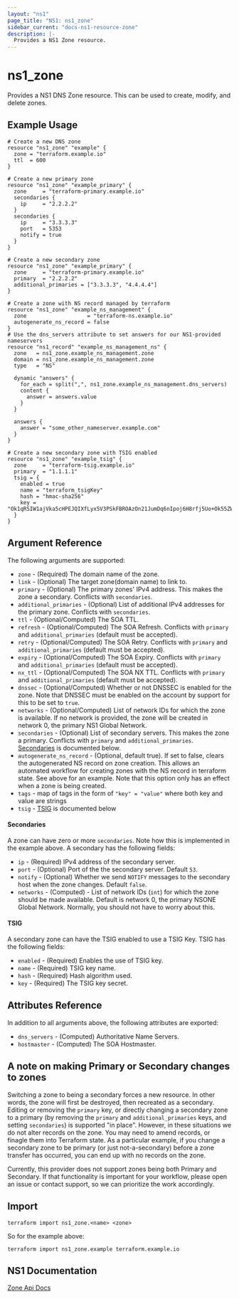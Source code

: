 ```yaml
---
layout: "ns1"
page_title: "NS1: ns1_zone"
sidebar_current: "docs-ns1-resource-zone"
description: |-
  Provides a NS1 Zone resource.
---
```


# ns1\_zone

Provides a NS1 DNS Zone resource. This can be used to create, modify, and delete zones.

## Example Usage

```hcl
# Create a new DNS zone
resource "ns1_zone" "example" {
  zone = "terraform.example.io"
  ttl  = 600
}

# Create a new primary zone
resource "ns1_zone" "example_primary" {
  zone     = "terraform-primary.example.io"
  secondaries {
    ip     = "2.2.2.2"
  }
  secondaries {
    ip     = "3.3.3.3"
    port   = 5353
    notify = true
  }
}

# Create a new secondary zone
resource "ns1_zone" "example_primary" {
  zone     = "terraform-primary.example.io"
  primary  = "2.2.2.2"
  additional_primaries = ["3.3.3.3", "4.4.4.4"]
}

# Create a zone with NS record managed by terraform
resource "ns1_zone" "example_ns_management" {
  zone                   = "terraform-ns.example.io"
  autogenerate_ns_record = false
}
# Use the dns_servers attribute to set answers for our NS1-provided nameservers
resource "ns1_record" "example_ns_management_ns" {
  zone   = ns1_zone.example_ns_management.zone
  domain = ns1_zone.example_ns_management.zone
  type   = "NS"

  dynamic "answers" {
    for_each = split(",", ns1_zone.example_ns_management.dns_servers)
    content {
      answer = answers.value
    }
  }

  answers {
    answer = "some_other_nameserver.example.com"
  }
}

# Create a new secondary zone with TSIG enabled
resource "ns1_zone" "example_tsig" {
  zone     = "terraform-tsig.example.io"
  primary  = "1.1.1.1"
  tsig = {
    enabled = true
    name = "terraform_tsigKey"
    hash = "hmac-sha256"
    key = "Ok1qR5IW1ajVka5cHPEJQIXfLyx5V3PSkFBROAzOn21JumDq6nIpoj6H8rfj5Uo+Ok55ZWQ0Wgrf302fDscHLA=="
  }
}
```

## Argument Reference

The following arguments are supported:

* `zone` - (Required) The domain name of the zone.
* `link` - (Optional) The target zone(domain name) to link to.
* `primary` - (Optional) The primary zones' IPv4 address. This makes the zone a
  secondary. Conflicts with `secondaries`.
* `additional_primaries` - (Optional) List of additional IPv4 addresses for the primary
  zone. Conflicts with `secondaries`.
* `ttl` - (Optional/Computed) The SOA TTL.
* `refresh` - (Optional/Computed) The SOA Refresh. Conflicts with `primary` and
  `additional_primaries` (default must be accepted).
* `retry` - (Optional/Computed) The SOA Retry. Conflicts with `primary` and
  `additional_primaries` (default must be accepted).
* `expiry` - (Optional/Computed) The SOA Expiry. Conflicts with `primary` and
  `additional_primaries` (default must be accepted).
* `nx_ttl` - (Optional/Computed) The SOA NX TTL. Conflicts with `primary` and
  `additional_primaries` (default must be accepted).
* `dnssec` - (Optional/Computed) Whether or not DNSSEC is enabled for the zone.
  Note that DNSSEC must be enabled on the account by support for this to be set
  to `true`.
* `networks` - (Optional/Computed) List of network IDs for which the zone is
  available. If no network is provided, the zone will be created in network 0,
  the primary NS1 Global Network.
* `secondaries` - (Optional) List of secondary servers. This makes the zone a
  primary. Conflicts with `primary` and `additional_primaries`.
  [Secondaries](#secondaries-1) is documented below.
* `autogenerate_ns_record` - (Optional, default true). If set to false, clears
  the autogenerated NS record on zone creation. This allows an automated
  workflow for creating zones with the NS record in terraform state. See
  above for an example. Note that this option only has an effect when a zone is
  being created.
* `tags` - map of tags in the form of `"key" = "value"` where both key and value are strings
* `tsig` - [TSIG](#TSIG-2) is documented below

#### Secondaries

A zone can have zero or more `secondaries`. Note how this is implemented in the
example above. A secondary has the following fields:

* `ip` - (Required) IPv4 address of the secondary server.
* `port` - (Optional) Port of the the secondary server. Default `53`.
* `notify` - (Optional) Whether we send `NOTIFY` messages to the secondary host
  when the zone changes. Default `false`.
* `networks` - (Computed) - List of network IDs (`int`) for which the zone
  should be made available. Default is network 0, the primary NSONE Global
  Network. Normally, you should not have to worry about this.

#### TSIG

A secondary zone can have the TSIG enabled to use a TSIG Key. TSIG has the following fields:

* `enabled` - (Required) Enables the use of TSIG key.
* `name` - (Required) TSIG key name.
* `hash` - (Required) Hash algorithm used.
* `key` - (Required) The TSIG key secret.

## Attributes Reference

In addition to all arguments above, the following attributes are exported:

* `dns_servers` - (Computed) Authoritative Name Servers.
* `hostmaster` - (Computed) The SOA Hostmaster.

## A note on making Primary or Secondary changes to zones

Switching a zone to being a secondary forces a new resource. In other words,
the zone will first be destroyed, then recreated as a secondary.
Editing or removing the `primary` key, or directly changing a secondary zone to
a primary (by removing the `primary` and `additional_primaries` keys, and
setting `secondaries`) is supported "in place". However, in these situations we
do not alter records on the zone. You may need to amend records, or finagle
them into Terraform state. As a particular example, if you change a secondary
zone to be primary (or just not-a-secondary) before a zone transfer has
occurred, you can end up with no records on the zone.

Currently, this provider does not support zones being both Primary and
Secondary. If that functionality is important for your workflow, please open
an issue or contact support, so we can prioritize the work accordingly.

## Import

`terraform import ns1_zone.<name> <zone>`

So for the example above:

`terraform import ns1_zone.example terraform.example.io`

## NS1 Documentation

[Zone Api Docs](https://ns1.com/api#zones)

